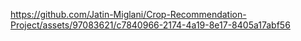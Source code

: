 https://github.com/Jatin-Miglani/Crop-Recommendation-Project/assets/97083621/c7840966-2174-4a19-8e17-8405a17abf56

